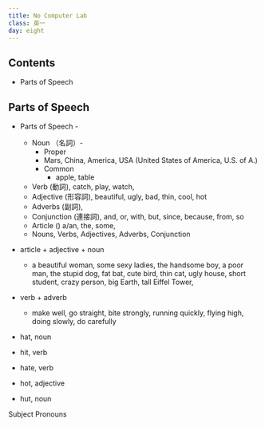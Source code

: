 ```yaml
---
title: No Computer Lab
class: 英一
day: eight
---
```



## Contents

- Parts of Speech

## Parts of Speech

- Parts of Speech -
	- Noun （名詞）- 
		- Proper
		- Mars, China, America, USA (United States of America, U.S. of A.)
		- Common
			- apple, table
	- Verb (動詞), catch, play, watch, 
	- Adjective (形容詞), beautiful, ugly, bad, thin, cool, hot
	- Adverbs (副詞), 
	- Conjunction (連接詞), and, or, with, but, since, because, from, so
	- Article () a/an, the, some, 
	- Nouns, Verbs, Adjectives, Adverbs, Conjunction

- article + adjective + noun
	- a beautiful woman, some sexy ladies, the handsome boy, a poor man, the stupid dog, fat bat, cute bird, thin cat, ugly house, short student, crazy person, big Earth, tall Eiffel Tower, 

- verb + adverb
	- make well, go straight, bite strongly, running quickly, flying high, doing slowly, do carefully


- hat, noun
- hit, verb
- hate, verb
- hot, adjective
- hut, noun


Subject Pronouns


